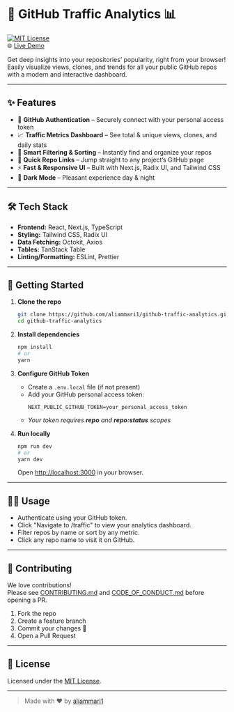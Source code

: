 # 🚦 GitHub Traffic Analytics 📊

[![MIT License](https://img.shields.io/badge/license-MIT-green.svg)](LICENSE)  
🌐 [Live Demo](http://aacoder.me/github-traffic-analytics/)

Get deep insights into your repositories’ popularity, right from your browser!  
Easily visualize views, clones, and trends for all your public GitHub repos with a modern and interactive dashboard.

---

## ✨ Features

- 🔐 **GitHub Authentication** – Securely connect with your personal access token  
- 📈 **Traffic Metrics Dashboard** – See total & unique views, clones, and daily stats  
- 🔎 **Smart Filtering & Sorting** – Instantly find and organize your repos  
- 🔗 **Quick Repo Links** – Jump straight to any project’s GitHub page  
- ⚡ **Fast & Responsive UI** – Built with Next.js, Radix UI, and Tailwind CSS  
- 🌙 **Dark Mode** – Pleasant experience day & night

---

## 🛠️ Tech Stack

- **Frontend:** React, Next.js, TypeScript
- **Styling:** Tailwind CSS, Radix UI
- **Data Fetching:** Octokit, Axios
- **Tables:** TanStack Table
- **Linting/Formatting:** ESLint, Prettier

---

## 🚀 Getting Started

1. **Clone the repo**
   ```bash
   git clone https://github.com/aliammari1/github-traffic-analytics.git
   cd github-traffic-analytics
   ```

2. **Install dependencies**
   ```bash
   npm install
   # or
   yarn
   ```

3. **Configure GitHub Token**
   - Create a `.env.local` file (if not present)
   - Add your GitHub personal access token:
     ```
     NEXT_PUBLIC_GITHUB_TOKEN=your_personal_access_token
     ```
   - _Your token requires **repo** and **repo:status** scopes_

4. **Run locally**
   ```bash
   npm run dev
   # or
   yarn dev
   ```
   Open [http://localhost:3000](http://localhost:3000) in your browser.

---

## 🧑‍💻 Usage

- Authenticate using your GitHub token.
- Click "Navigate to /traffic" to view your analytics dashboard.
- Filter repos by name or sort by any metric.
- Click any repo name to visit it on GitHub.

---

## 🤝 Contributing

We love contributions!  
Please see [CONTRIBUTING.md](CONTRIBUTING.md) and [CODE_OF_CONDUCT.md](CODE_OF_CONDUCT.md) before opening a PR.

1. Fork the repo
2. Create a feature branch
3. Commit your changes 🚀
4. Open a Pull Request

---

## 📄 License

Licensed under the [MIT License](LICENSE).

---

> Made with ❤️ by [aliammari1](https://github.com/aliammari1)